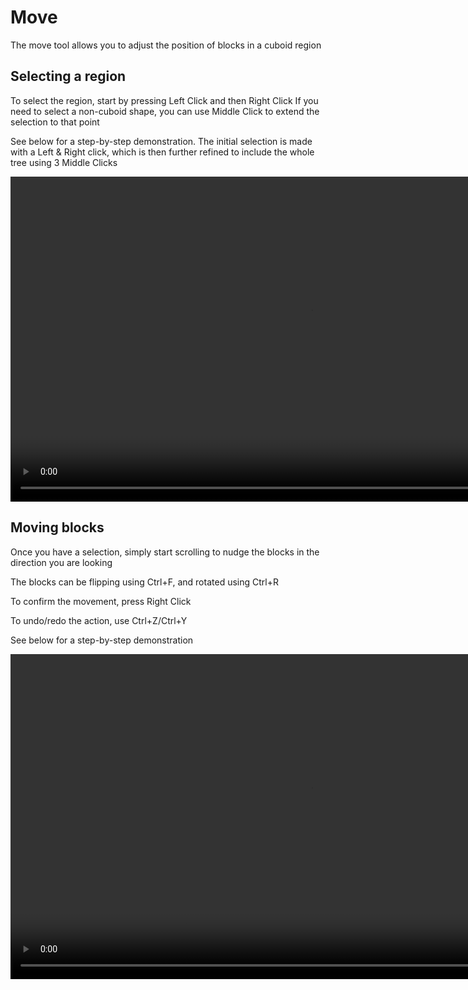 # Move

The move tool allows you to adjust the position of blocks in a cuboid region

## Selecting a region

To select the region, start by pressing Left Click and then Right Click
If you need to select a non-cuboid shape, you can use Middle Click to extend the selection to that point

See below for a step-by-step demonstration. The initial selection is made with a Left & Right click, which is then further refined to include the whole tree using 3 Middle Clicks

<video width="960" height="520" controls autoplay loop>
    <source src="/img/BuilderToolSelection.mp4" type="video/mp4">
</video>

## Moving blocks

Once you have a selection, simply start scrolling to nudge the blocks in the direction you are looking

The blocks can be flipping using Ctrl+F, and rotated using Ctrl+R

To confirm the movement, press Right Click

To undo/redo the action, use Ctrl+Z/Ctrl+Y

See below for a step-by-step demonstration

<video width="960" height="520" controls autoplay loop>
    <source src="/img/MoveTool.mp4" type="video/mp4">
</video>
